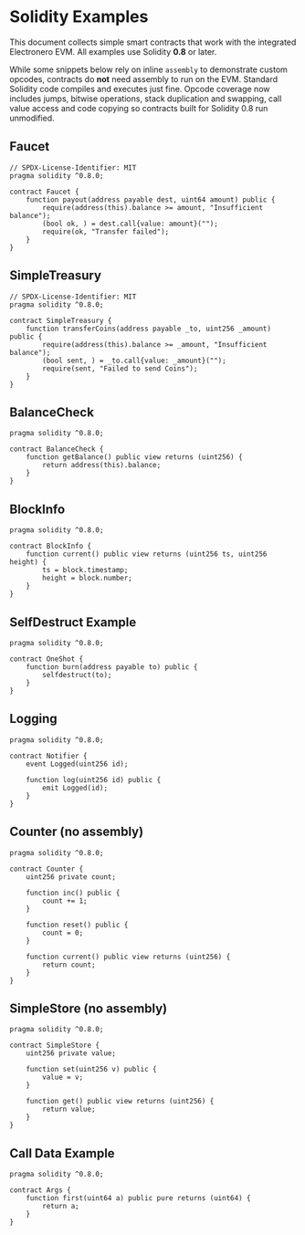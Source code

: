 # Solidity Examples

This document collects simple smart contracts that work with the integrated Electronero EVM. All examples use Solidity **0.8** or later.

While some snippets below rely on inline `assembly` to demonstrate custom opcodes, contracts do **not** need assembly to run on the EVM. Standard Solidity code compiles and executes just fine. Opcode coverage now includes jumps, bitwise operations, stack duplication and swapping, call value access and code copying so contracts built for Solidity 0.8 run unmodified.

## Faucet
```solidity
// SPDX-License-Identifier: MIT
pragma solidity ^0.8.0;

contract Faucet {
    function payout(address payable dest, uint64 amount) public {
        require(address(this).balance >= amount, "Insufficient balance");
        (bool ok, ) = dest.call{value: amount}("");
        require(ok, "Transfer failed");
    }
}
```

## SimpleTreasury
```solidity
// SPDX-License-Identifier: MIT
pragma solidity ^0.8.0;

contract SimpleTreasury {
    function transferCoins(address payable _to, uint256 _amount) public {
        require(address(this).balance >= _amount, "Insufficient balance");
        (bool sent, ) = _to.call{value: _amount}("");
        require(sent, "Failed to send Coins");
    }
}
```

## BalanceCheck
```solidity
pragma solidity ^0.8.0;

contract BalanceCheck {
    function getBalance() public view returns (uint256) {
        return address(this).balance;
    }
}
```

## BlockInfo
```solidity
pragma solidity ^0.8.0;

contract BlockInfo {
    function current() public view returns (uint256 ts, uint256 height) {
        ts = block.timestamp;
        height = block.number;
    }
}
```

## SelfDestruct Example
```solidity
pragma solidity ^0.8.0;

contract OneShot {
    function burn(address payable to) public {
        selfdestruct(to);
    }
}
```

## Logging
```solidity
pragma solidity ^0.8.0;

contract Notifier {
    event Logged(uint256 id);

    function log(uint256 id) public {
        emit Logged(id);
    }
}
```

## Counter (no assembly)
```solidity
pragma solidity ^0.8.0;

contract Counter {
    uint256 private count;

    function inc() public {
        count += 1;
    }

    function reset() public {
        count = 0;
    }

    function current() public view returns (uint256) {
        return count;
    }
}
```

## SimpleStore (no assembly)
```solidity
pragma solidity ^0.8.0;

contract SimpleStore {
    uint256 private value;

    function set(uint256 v) public {
        value = v;
    }

    function get() public view returns (uint256) {
        return value;
    }
}
```

## Call Data Example
```solidity
pragma solidity ^0.8.0;

contract Args {
    function first(uint64 a) public pure returns (uint64) {
        return a;
    }
}
```
